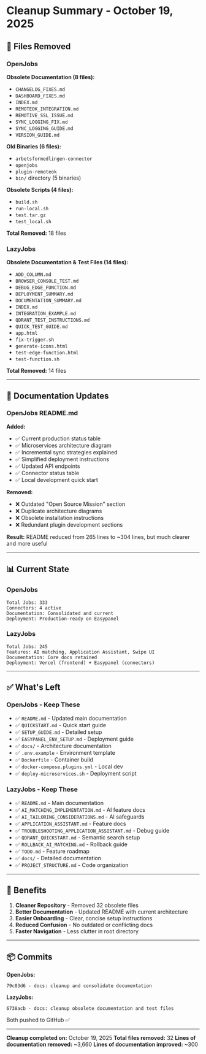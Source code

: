 # Cleanup Summary - October 19, 2025

## 🧹 Files Removed

### OpenJobs
**Obsolete Documentation (8 files):**
- `CHANGELOG_FIXES.md`
- `DASHBOARD_FIXES.md`
- `INDEX.md`
- `REMOTEOK_INTEGRATION.md`
- `REMOTIVE_SSL_ISSUE.md`
- `SYNC_LOGGING_FIX.md`
- `SYNC_LOGGING_GUIDE.md`
- `VERSION_GUIDE.md`

**Old Binaries (6 files):**
- `arbetsformedlingen-connector`
- `openjobs`
- `plugin-remoteok`
- `bin/` directory (5 binaries)

**Obsolete Scripts (4 files):**
- `build.sh`
- `run-local.sh`
- `test.tar.gz`
- `test_local.sh`

**Total Removed:** 18 files

### LazyJobs
**Obsolete Documentation & Test Files (14 files):**
- `ADD_COLUMN.md`
- `BROWSER_CONSOLE_TEST.md`
- `DEBUG_EDGE_FUNCTION.md`
- `DEPLOYMENT_SUMMARY.md`
- `DOCUMENTATION_SUMMARY.md`
- `INDEX.md`
- `INTEGRATION_EXAMPLE.md`
- `QDRANT_TEST_INSTRUCTIONS.md`
- `QUICK_TEST_GUIDE.md`
- `app.html`
- `fix-trigger.sh`
- `generate-icons.html`
- `test-edge-function.html`
- `test-function.sh`

**Total Removed:** 14 files

---

## 📝 Documentation Updates

### OpenJobs README.md
**Added:**
- ✅ Current production status table
- ✅ Microservices architecture diagram
- ✅ Incremental sync strategies explained
- ✅ Simplified deployment instructions
- ✅ Updated API endpoints
- ✅ Connector status table
- ✅ Local development quick start

**Removed:**
- ❌ Outdated "Open Source Mission" section
- ❌ Duplicate architecture diagrams
- ❌ Obsolete installation instructions
- ❌ Redundant plugin development sections

**Result:** README reduced from 265 lines to ~304 lines, but much clearer and more useful

---

## 📊 Current State

### OpenJobs
```
Total Jobs: 333
Connectors: 4 active
Documentation: Consolidated and current
Deployment: Production-ready on Easypanel
```

### LazyJobs
```
Total Jobs: 245
Features: AI matching, Application Assistant, Swipe UI
Documentation: Core docs retained
Deployment: Vercel (frontend) + Easypanel (connectors)
```

---

## ✅ What's Left

### OpenJobs - Keep These
- ✅ `README.md` - Updated main documentation
- ✅ `QUICKSTART.md` - Quick start guide
- ✅ `SETUP_GUIDE.md` - Detailed setup
- ✅ `EASYPANEL_ENV_SETUP.md` - Deployment guide
- ✅ `docs/` - Architecture documentation
- ✅ `.env.example` - Environment template
- ✅ `Dockerfile` - Container build
- ✅ `docker-compose.plugins.yml` - Local dev
- ✅ `deploy-microservices.sh` - Deployment script

### LazyJobs - Keep These
- ✅ `README.md` - Main documentation
- ✅ `AI_MATCHING_IMPLEMENTATION.md` - AI feature docs
- ✅ `AI_TAILORING_CONSIDERATIONS.md` - AI safeguards
- ✅ `APPLICATION_ASSISTANT.md` - Feature docs
- ✅ `TROUBLESHOOTING_APPLICATION_ASSISTANT.md` - Debug guide
- ✅ `QDRANT_QUICKSTART.md` - Semantic search setup
- ✅ `ROLLBACK_AI_MATCHING.md` - Rollback guide
- ✅ `TODO.md` - Feature roadmap
- ✅ `docs/` - Detailed documentation
- ✅ `PROJECT_STRUCTURE.md` - Code organization

---

## 🎯 Benefits

1. **Cleaner Repository** - Removed 32 obsolete files
2. **Better Documentation** - Updated README with current architecture
3. **Easier Onboarding** - Clear, concise setup instructions
4. **Reduced Confusion** - No outdated or conflicting docs
5. **Faster Navigation** - Less clutter in root directory

---

## 📦 Commits

**OpenJobs:**
```
79c83d6 - docs: cleanup and consolidate documentation
```

**LazyJobs:**
```
6738acb - docs: cleanup obsolete documentation and test files
```

Both pushed to GitHub ✅

---

**Cleanup completed on:** October 19, 2025
**Total files removed:** 32
**Lines of documentation removed:** ~3,660
**Lines of documentation improved:** ~300
